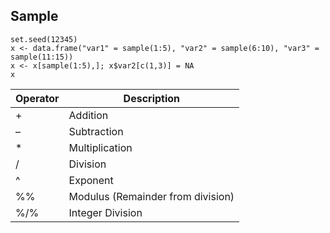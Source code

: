 ## Sample

```{R}
set.seed(12345)
x <- data.frame("var1" = sample(1:5), "var2" = sample(6:10), "var3" = sample(11:15))
x <- x[sample(1:5),]; x$var2[c(1,3)] = NA
x
```

Operator| Description
---|---
+|Addition
– |Subtraction
*	|Multiplication
/ |Division
^ |Exponent
%% |Modulus (Remainder from division)
%/% |Integer Division


